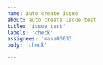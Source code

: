 ```yaml
---
name: auto create issue
about: auto create issue test
title: 'issue_test'
labels: 'check'
assignees: 'masa06033'
body: 'check'

---
```

